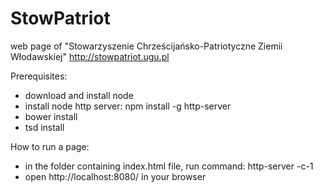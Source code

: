 # StowPatriot
web page of "Stowarzyszenie Chrześcijańsko-Patriotyczne Ziemii Włodawskiej"
http://stowpatriot.ugu.pl

Prerequisites:
* download and install node
* install node http server: npm install -g http-server
* bower install
* tsd install

How to run a page:
* in the folder containing index.html file, run command: http-server -c-1
* open http://localhost:8080/ in your browser